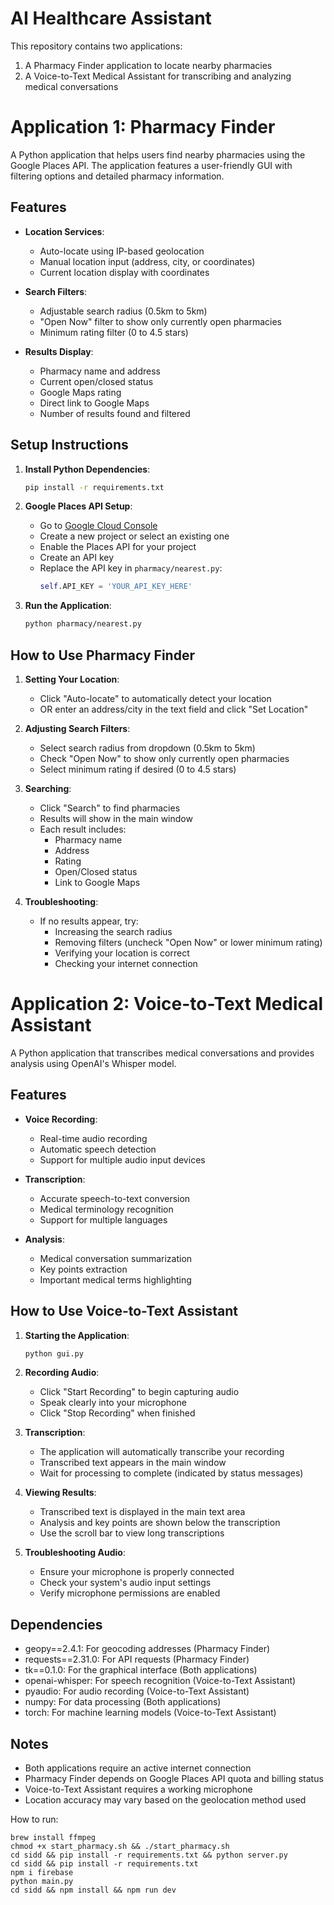 # AI Healthcare Assistant

This repository contains two applications:

1. A Pharmacy Finder application to locate nearby pharmacies
2. A Voice-to-Text Medical Assistant for transcribing and analyzing medical conversations

# Application 1: Pharmacy Finder

A Python application that helps users find nearby pharmacies using the Google Places API. The application features a user-friendly GUI with filtering options and detailed pharmacy information.

## Features

- **Location Services**:

  - Auto-locate using IP-based geolocation
  - Manual location input (address, city, or coordinates)
  - Current location display with coordinates

- **Search Filters**:

  - Adjustable search radius (0.5km to 5km)
  - "Open Now" filter to show only currently open pharmacies
  - Minimum rating filter (0 to 4.5 stars)

- **Results Display**:
  - Pharmacy name and address
  - Current open/closed status
  - Google Maps rating
  - Direct link to Google Maps
  - Number of results found and filtered

## Setup Instructions

1. **Install Python Dependencies**:

   ```bash
   pip install -r requirements.txt
   ```

2. **Google Places API Setup**:

   - Go to [Google Cloud Console](https://console.cloud.google.com)
   - Create a new project or select an existing one
   - Enable the Places API for your project
   - Create an API key
   - Replace the API key in `pharmacy/nearest.py`:
     ```python
     self.API_KEY = 'YOUR_API_KEY_HERE'
     ```

3. **Run the Application**:
   ```bash
   python pharmacy/nearest.py
   ```

## How to Use Pharmacy Finder

1. **Setting Your Location**:

   - Click "Auto-locate" to automatically detect your location
   - OR enter an address/city in the text field and click "Set Location"

2. **Adjusting Search Filters**:

   - Select search radius from dropdown (0.5km to 5km)
   - Check "Open Now" to show only currently open pharmacies
   - Select minimum rating if desired (0 to 4.5 stars)

3. **Searching**:

   - Click "Search" to find pharmacies
   - Results will show in the main window
   - Each result includes:
     - Pharmacy name
     - Address
     - Rating
     - Open/Closed status
     - Link to Google Maps

4. **Troubleshooting**:
   - If no results appear, try:
     - Increasing the search radius
     - Removing filters (uncheck "Open Now" or lower minimum rating)
     - Verifying your location is correct
     - Checking your internet connection

# Application 2: Voice-to-Text Medical Assistant

A Python application that transcribes medical conversations and provides analysis using OpenAI's Whisper model.

## Features

- **Voice Recording**:

  - Real-time audio recording
  - Automatic speech detection
  - Support for multiple audio input devices

- **Transcription**:

  - Accurate speech-to-text conversion
  - Medical terminology recognition
  - Support for multiple languages

- **Analysis**:
  - Medical conversation summarization
  - Key points extraction
  - Important medical terms highlighting

## How to Use Voice-to-Text Assistant

1. **Starting the Application**:

   ```bash
   python gui.py
   ```

2. **Recording Audio**:

   - Click "Start Recording" to begin capturing audio
   - Speak clearly into your microphone
   - Click "Stop Recording" when finished

3. **Transcription**:

   - The application will automatically transcribe your recording
   - Transcribed text appears in the main window
   - Wait for processing to complete (indicated by status messages)

4. **Viewing Results**:

   - Transcribed text is displayed in the main text area
   - Analysis and key points are shown below the transcription
   - Use the scroll bar to view long transcriptions

5. **Troubleshooting Audio**:
   - Ensure your microphone is properly connected
   - Check your system's audio input settings
   - Verify microphone permissions are enabled

## Dependencies

- geopy==2.4.1: For geocoding addresses (Pharmacy Finder)
- requests==2.31.0: For API requests (Pharmacy Finder)
- tk==0.1.0: For the graphical interface (Both applications)
- openai-whisper: For speech recognition (Voice-to-Text Assistant)
- pyaudio: For audio recording (Voice-to-Text Assistant)
- numpy: For data processing (Both applications)
- torch: For machine learning models (Voice-to-Text Assistant)

## Notes

- Both applications require an active internet connection
- Pharmacy Finder depends on Google Places API quota and billing status
- Voice-to-Text Assistant requires a working microphone
- Location accuracy may vary based on the geolocation method used

How to run:

```
brew install ffmpeg
chmod +x start_pharmacy.sh && ./start_pharmacy.sh
cd sidd && pip install -r requirements.txt && python server.py
cd sidd && pip install -r requirements.txt
npm i firebase
python main.py
cd sidd && npm install && npm run dev
```
